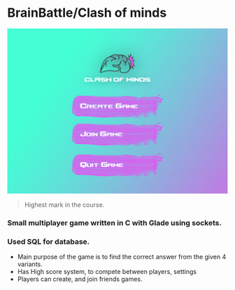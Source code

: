 # BrainBattle/Clash of minds
![GitHub Logo](/style/photo/MENU.png)
> Highest mark in the course.

###   Small multiplayer game written in C with Glade using sockets. 

###  Used SQL for database.
* Main purpose of the game is to find the correct answer from the given 4 variants. 
* Has High score system, to compete between players, settings 
* Players can create, and join friends games. 
